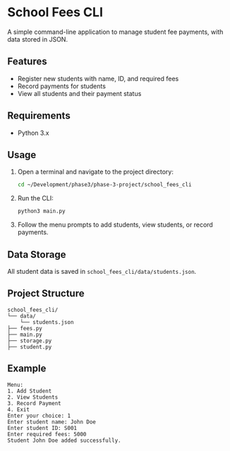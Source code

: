 # School Fees CLI

A simple command-line application to manage student fee payments, with data stored in JSON.

## Features

- Register new students with name, ID, and required fees
- Record payments for students
- View all students and their payment status

## Requirements

- Python 3.x

## Usage

1. Open a terminal and navigate to the project directory:
    ```bash
    cd ~/Development/phase3/phase-3-project/school_fees_cli
    ```
2. Run the CLI:
    ```bash
    python3 main.py
    ```
3. Follow the menu prompts to add students, view students, or record payments.

## Data Storage

All student data is saved in `school_fees_cli/data/students.json`.

## Project Structure
```
school_fees_cli/
└── data/
    └── students.json
├── fees.py
├── main.py
├── storage.py
├── student.py
```

## Example

```
Menu:
1. Add Student
2. View Students
3. Record Payment
4. Exit
Enter your choice: 1
Enter student name: John Doe
Enter student ID: S001
Enter required fees: 5000
Student John Doe added successfully.
```